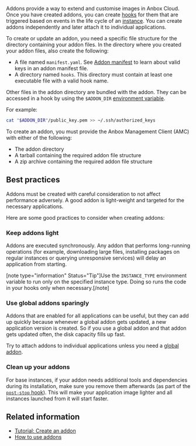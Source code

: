 Addons provide a way to extend and customise images in Anbox Cloud. Once you have created addons, you can create [hooks](https://discourse.ubuntu.com/t/28555) for them that are triggered based on events in the life cycle of an [instance](https://discourse.ubuntu.com/t/26204#instance). You can create addons independently and later attach it to individual applications.

To create or update an addon, you need a specific file structure for the directory containing your addon files. In the directory where you created your addon files, also create the following:

- A file named `manifest.yaml`. See [Addon manifest](https://discourse.ubuntu.com/t/25293) to learn about valid keys in an addon manifest file.
- A directory named `hooks`. This directory must contain at least one executable file with a valid hook name.

Other files in the addon directory are bundled with the addon. They can be accessed in a hook by using the `$ADDON_DIR` [environment variable](https://discourse.ubuntu.com/t/hooks/28555#env-variables).

For example:

```bash
cat "$ADDON_DIR"/public_key.pem >> ~/.ssh/authorized_keys
```

To create an addon, you must provide the Anbox Management Client (AMC) with either of the following:
* The addon directory
* A tarball containing the required addon file structure
* A zip archive containing the required addon file structure

## Best practices

Addons must be created with careful consideration to not affect performance adversely. A good addon is light-weight and targeted for the necessary applications.

Here are some good practices to consider when creating addons:

### Keep addons light
Addons are executed synchronously. Any addon that performs long-running operations (for example, downloading large files, installing packages on regular instances or querying unresponsive services) will delay an application from starting.

[note type="information" Status="Tip"]Use the `INSTANCE_TYPE` environment variable to run only on the specified instance type. Doing so runs the code in your hooks only when necessary.[/note]

### Use global addons sparingly
Addons that are enabled for all applications can be useful, but they can add up quickly because whenever a global addon gets updated, a new application version is created. So if you use a global addon and that addon gets updated often, the disk capacity fills up fast.

Try to attach addons to individual applications unless you need a [global addon](https://discourse.ubuntu.com/t/how-to-enable-an-addon-globally/25285).

### Clean up your addons
For base instances, if your addon needs additional tools and dependencies during its installation, make sure you remove them afterwards (as part of the [`post-stop` hook](https://discourse.ubuntu.com/t/hooks/28555)). This will make your application image lighter and all instances launched from it will start faster.


## Related information

* [Tutorial: Create an addon](https://discourse.ubuntu.com/t/creating-an-addon/25284)
* [How to use addons](https://discourse.ubuntu.com/t/managing-addons/17759)
